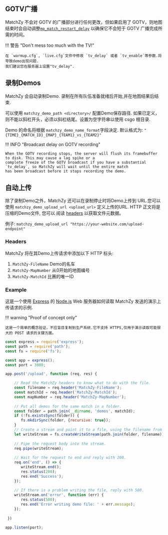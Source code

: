 ## GOTV广播

MatchZy 不会对 GOTV 的广播部分进行任何更改，但如果启用了 GOTV，则地图结束时会自动调整[`mp_match_restart_delay`](https://totalcsgo.com/command/mpmatchrestartdelay) 以确保它不会短于 GOTV 广播完成所需的时间。

!!! 警告 "Don't mess too much with the TV!"

    在 `warmup.cfg`, `live.cfg`文件中修改 `tv_delay` 或者 `tv_enable`等参数.将导致demo出现问题.
    我们建议您在服务器上设置"tv_delay".


## 录制Demos

MatchZy 会自动录制Demo. 录制在所有队伍准备就绪后开始,并在地图结果后结束.

可以使用 `matchzy_demo_path <directory>/` 配置Demo保存路径. 如果已定义，则不能以斜杠开头，必须以斜杠结尾。设置为空字符串以使用 csgo 根目录.

Demo 的命名将根据 `matchzy_demo_name_format`字段决定. 默认格式为: `"{TIME}_{MATCH_ID}_{MAP}_{TEAM1}_vs_{TEAM2}"`

!!! INFO "Broadcast delay on GOTV recording"

    When the GOTV recording stops, the server will flush its framebuffer to disk. This may cause a lag spike or a
    complete freeze of the GOTV broadcast if you have a substantial `tv_delay`, so MatchZy will wait until the entire match
    has been broadcast before it stops recording the demo.

## 自动上传

除了录制Demo之外，MatchZy 还可以在录制停止时将Demo上传到 URL.您可以使用 `matchzy_demo_upload_url <upload_url>` 定义上传的URL. HTTP 正文将是压缩的Demo文件, 您可以
阅读 [headers](#headers) 以获取文件元数据。

例子: `matchzy_demo_upload_url "https://your-website.com/upload-endpoint"`

### Headers

MatchZy 将在其Demo上传请求中添加以下 HTTP 标头:

1. `MatchZy-FileName` Demo的名车
2. `MatchZy-MapNumber` 从0开始的地图编号
3. `MatchZy-MatchId` 比赛的唯一ID


### Example

这是一个使用 [Express](https://expressjs.com/) 的 [Node.js](https://nodejs.org/en/) Web 服务器如何读取 MatchZy 发送的演示上传请求的示例.

!!! warning "Proof of concept only"
 
    这是一个简单的概念验证，不应盲目复制到生产系统.它不支持 HTTPS,仅用于演示读取可能很大的 POST 请求的关键方面。

```js title="Node.js example"
const express = require('express');
const path = require('path');
const fs = require('fs');

const app = express();
const port = 3000;

app.post('/upload', function (req, res) {

    // Read the MatchZy headers to know what to do with the file.
    const filename = req.header('MatchZy-FileName');
    const matchId = req.header('MatchZy-MatchId');
    const mapNumber = req.header('MatchZy-MapNumber');
 
    // Put all demos for the same match in a folder.
    const folder = path.join(__dirname, 'demos', matchId);
    if (!fs.existsSync(folder)) {
       fs.mkdirSync(folder, {recursive: true});
    }
    // Create a stream and point it to a file, using the filename from the header.
    let writeStream = fs.createWriteStream(path.join(folder, filename));
 
    // Pipe the request body into the stream.
    req.pipe(writeStream);
 
    // Wait for the request to end and reply with 200.
    req.on('end', () => {
       writeStream.end();
       res.status(200);
       res.end('Success');
    });
 
    // If there is a problem writing the file, reply with 500.
    writeStream.on('error', function (err) {
       res.status(500);
       res.end('Error writing demo file: ' + err.message);
    });
 
 })
 
app.listen(port);
```
